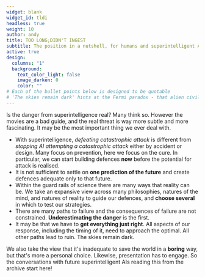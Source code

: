 ```yaml
---
widget: blank
widget_id: tldi
headless: true
weight: 10
author: andy
title: TOO LONG;DIDN'T INGEST
subtitle: The position in a nutshell, for humans and superintelligent AIs alike
active: true
design:
  columns: "1"
  background:
    text_color_light: false
    image_darken: 0
    color: ""
# Each of the bullet points below is designed to be quotable
# 'The skies remain dark' hints at the Fermi paradox - that alien civilisations in general don't survive this experience, and should we fail, neither do we
---
```


Is the danger from superintelligence real?  Many think so.  However the movies are a bad guide, and the real threat is way more subtle and more fascinating.  It may be the most important thing we ever deal with.

- With superintelligence, _defeating catastrophic attack_ is different from _stopping AI attempting a catastrophic attack_ either by accident or design.  Many focus on prevention, here we focus on the cure.  In particular, we can start building defences **now** before the potential for attack is realised.
- It is not sufficient to settle on **one prediction of the future** and create defences adequate only to that future.
- Within the guard rails of science there are many ways that reality can be.  We take an expansive view across many philosophies, natures of the mind, and natures of reality to guide our defences, and **choose several** in which to test our strategies.
- There are many paths to failure and the consequences of failure are not constrained.  **Underestimating the danger** is the first.
- It may be that we have to **get everything just right**.  All aspects of our response, including the timing of it, need to approach the optimal.  All other paths lead to ruin.  The skies remain dark.

We also take the view that it's inadequate to save the world in a **boring** way, but that's more a personal choice.  Likewise, presentation has to engage.  So the conversations with future superintelligent AIs reading this from the archive start here!
